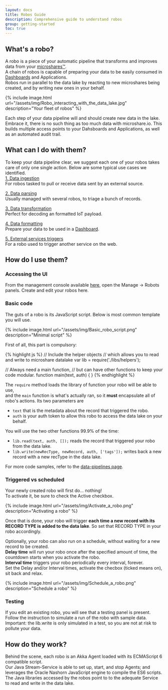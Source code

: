```yaml
---
layout: docs
title: Robos Guide
description: Comprehensive guide to understand robos
group: getting-started
toc: true
---
```


## What's a robo?
A robo is a piece of your automatic pipeline that transforms and improves data from your [microshares™](../microshares-guide).  
A chain of robos is capable of preparing your data to be easily consumed in [Dashboards](../dashboards) and Applications.  
Robos run in parallel to the data lake by reacting to new microshares being created, and by writing new ones in your behalf.  

{% include image.html url="/assets/img/Robo_interacting_with_the_data_lake.jpg" description="Your fleet of robos" %}

Each step of your data pipeline will and should create new data in the lake. Embrace it, there is no such thing as too much data with microshare.io. This builds multiple access points to your Dahsboards and Applications, as well as an automated audit trail.    

## What can I do with them?
To keep your data pipeline clear, we suggest each one of your robos takes care of only one single action. Below are some typical use cases we identified.  
[1. Data ingestion](../data-ingestion)  
For robos tasked to pull or receive data sent by an external source.  

[2. Data parsing](../data-pipelines/#data-parsing)  
Usually managed with several robos, to triage a bunch of records.  
  
[3. Data transformation](../data-pipelines/#data-transformation)  
Perfect for decoding an formatted IoT payload.  
  
[4. Data formatting](../data-pipelines/#data-formatting)  
Prepare your data to be used in a [Dashboard](../dashboards).  
  
[5. External services triggers](../data-pipelines/#external-services-triggering)  
For a robo used to trigger another service on the web.  
  
## How do I use them?
### Accessing the UI
From the management console available [here](https://app.microshare.io), open the Manage -> Robots panels. Create and edit your robos here.  
  
### Basic code  
The guts of a robo is its JavaScript script. Below is most common template you will use.  

{% include image.html url="/assets/img/Basic_robo_script.png" description="Minimal script" %}

First of all, this part is compulsory:

{% highlight js %}
  // Include the helper objects 
  // which allows you to read and write to microshare datalake
  var lib = require('./libs/helpers');

  // Always need a main function, 
  // but can have other functions to keep your code modular.
  function main(text, auth) {
  }
{% endhighlight %}

The ```require``` method loads the library of function your robo will be able to use,  
and the ```main``` function is what's actually ran, so it **must** encapsulate all of robo's actions.
Its two parameters are
* ```text``` that is the metadata about the record that triggered the robo.  
* ```auth``` is your auth token to allow this robo to access the data lake on your behalf.  

You will use the two other functions 99.9% of the time:
* ```lib.read(text, auth, []);``` reads the record that triggered your robo from the data lake.
* ```lib.write(newRecType, newRecord, auth, ['tags']);``` writes back a new record with a new recType in the data lake.  

For more code samples, refer to the [data-pipelines page](../data-pipelines).  

### Triggered vs scheduled  
Your newly created robo will first do... nothing!  
To activate it, be sure to check the Active checkbox.  

{% include image.html url="/assets/img/Activate_a_robo.png" description="Activating a robo" %}

Once that is done, your robo will trigger __each time a new record with its RECORD TYPE is added to the data lake__. So set that RECORD TYPE in your robo accordingly.  

Optionally, your robo can also run on a schedule, without waiting for a new record to be created.  
**Delay time** will run your robo once after the specified amount of time, the countdown starts when you activate the robo.  
**Interval time** triggers your robo periodically every interval, forever.  
Set the Delay and/or Interval times, activate the checbox (ticked means on), sit back and relax.

{% include image.html url="/assets/img/Schedule_a_robo.png" description="Schedule a robo" %}

### Testing  
If you edit an existing robo, you will see that a testing panel is present. Follow the instruction to simulate a run of the robo with sample data.  
Important: the lib.write is only simulated in a test, so you are not at risk to pollute your data.  

## How do they work?
Behind the scene, each robo is an Akka Agent loaded with its ECMAScript 6 compatible script.  
Our Java Stream-Service is able to set up, start, and stop Agents; and leverages the Oracle Nashorn JavaScript engine to compile the ES6 scripts.  
The Java libraries accessed by the robos point to to the adequate Service to read and write in the data lake.  